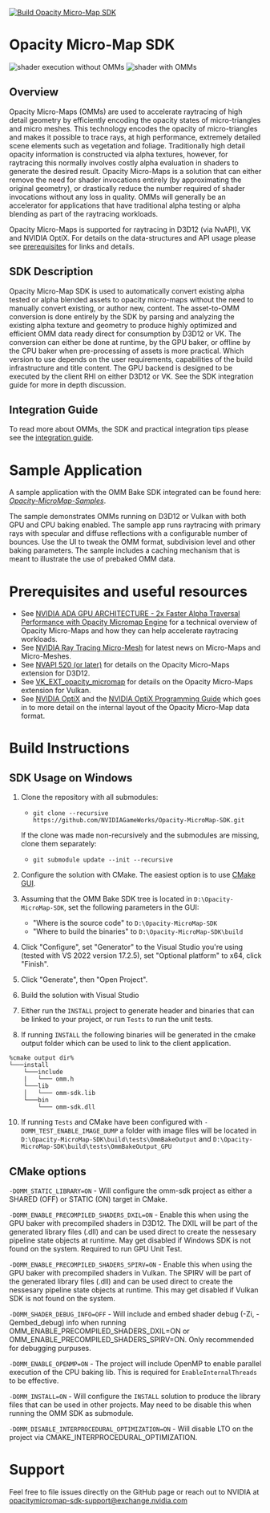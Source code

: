 [![Build Opacity Micro-Map SDK](https://github.com/NVIDIAGameWorks/Opacity-MicroMap-SDK/actions/workflows/build.yml/badge.svg?branch=main&event=push)](https://github.com/NVIDIAGameWorks/Opacity-MicroMap-SDK/actions/workflows/build.yml)

# Opacity Micro-Map SDK

![shader execution without OMMs](docs/images/header/omm_off.png)
![shader with OMMs](docs/images/header/omm_on.png)

## Overview
Opacity Micro-Maps (OMMs) are used to accelerate raytracing of high detail geometry by efficiently encoding the opacity states of micro-triangles and micro meshes. This technology encodes the opacity of micro-triangles and makes it possible to trace rays, at high performance, extremely detailed scene elements such as vegetation and foliage. Traditionally high detail opacity information is constructed via alpha textures, however, for raytracing this normally involves costly alpha evaluation in shaders to generate the desired result. Opacity Micro-Maps is a solution that can either remove the need for shader invocations entirely (by approximating the original geometry), or drastically reduce the number required of shader invocations without any loss in quality. OMMs will generally be an accelerator for applications that have traditional alpha testing or alpha blending as part of the raytracing workloads.

Opacity Micro-Maps is supported for raytracing in D3D12 (via NvAPI), VK and NVIDIA OptiX. For details on the data-structures and API usage please see [prerequisites](#prerequisites-and-useful-resources) for links and details.

## SDK Description
Opacity Micro-Map SDK is used to automatically convert existing alpha tested or alpha blended assets to opacity micro-maps without the need to manually convert existing, or author new, content. The asset-to-OMM conversion is done entirely by the SDK by parsing and analyzing the existing alpha texture and geometry to produce highly optimized and efficient OMM data ready direct for consumption by D3D12 or VK. The conversion can either be done at runtime, by the GPU baker, or offline by the CPU baker when pre-processing of assets is more practical. Which version to use depends on the user requirements, capabilities of the build infrastructure and title content. The GPU backend is designed to be executed by the client RHI on either D3D12 or VK. See the SDK integration guide for more in depth discussion. 

## Integration Guide
To read more about OMMs, the SDK and practical integration tips please see the [integration guide](docs/integration_guide.md).


# Sample Application
A sample application with the OMM Bake SDK integrated can be found here: *[Opacity-MicroMap-Samples](https://github.com/NVIDIAGameWorks/Opacity-MicroMap-Samples)*.

The sample demonstrates OMMs running on D3D12 or Vulkan with both GPU and CPU baking enabled. The sample app runs raytracing with primary rays with specular and diffuse reflections with a configurable number of bounces. Use the UI to tweak the OMM format, subdivision level and other baking parameters. The sample includes a caching mechanism that is meant to illustrate the use of prebaked OMM data.

# Prerequisites and useful resources
- See [NVIDIA ADA GPU ARCHITECTURE - 2x Faster Alpha Traversal Performance with Opacity Micromap Engine](https://images.nvidia.com/aem-dam/Solutions/geforce/ada/nvidia-ada-gpu-architecture.pdf) for a technical overview of Opacity Micro-Maps and how they can help accelerate raytracing workloads.
- See [NVIDIA Ray Tracing Micro-Mesh](https://developer.nvidia.com/rtx/ray-tracing/micro-mesh) for latest news on Micro-Maps and Micro-Meshes.
- See [NVAPI 520 (or later)](https://developer.nvidia.com/rtx/path-tracing/nvapi/get-started) for details on the Opacity Micro-Maps extension for D3D12.
- See [VK_EXT_opacity_micromap](https://github.com/KhronosGroup/Vulkan-Docs/blob/main/chapters/VK_EXT_opacity_micromap/micromaps.adoc) for details on the Opacity Micro-Maps extension for Vulkan.
- See [NVIDIA OptiX](https://developer.nvidia.com/designworks/optix/download) and the [NVIDIA OptiX Programming Guide](https://raytracing-docs.nvidia.com/optix7/guide/index.html#acceleration_structures#accelstruct-omm) which goes in to more detail on the internal layout of the Opacity Micro-Map data format.
# Build Instructions

## SDK Usage on Windows

1. Clone the repository with all submodules:
	- `git clone --recursive https://github.com/NVIDIAGameWorks/Opacity-MicroMap-SDK.git`

	If the clone was made non-recursively and the submodules are missing, clone them separately:

	- `git submodule update --init --recursive`
	
2. Configure the solution with CMake. The easiest option is to use [CMake GUI](https://cmake.org/download/).

3. Assuming that the OMM Bake SDK tree is located in `D:\Opacity-MicroMap-SDK`, set the following parameters in the GUI:
	- "Where is the source code" to `D:\Opacity-MicroMap-SDK`
	- "Where to build the binaries" to `D:\Opacity-MicroMap-SDK\build`

5. Click "Configure", set "Generator" to the Visual Studio you're using (tested with VS 2022 version 17.2.5), set "Optional platform" to x64, click "Finish".

6. Click "Generate", then "Open Project".

7. Build the solution with Visual Studio 

8. Either run the `INSTALL` project to generate header and binaries that can be linked to your project, or run `Tests` to run the unit tests.

9. If running ``INSTALL`` the following binaries will be generated in the cmake output folder which can be used to link to the client application.
```
%cmake output dir%
└───install
    └───include
    |   └─── omm.h
    └───lib
    │   └─── omm-sdk.lib
    └───bin
        └─── omm-sdk.dll
```
10. If running `Tests` and CMake have been configured with `-DOMM_TEST_ENABLE_IMAGE_DUMP` a folder with image files will be located in `D:\Opacity-MicroMap-SDK\build\tests\OmmBakeOutput` and  `D:\Opacity-MicroMap-SDK\build\tests\OmmBakeOutput_GPU`

## CMake options
`-DOMM_STATIC_LIBRARY=ON` - Will configure the omm-sdk project as either a SHARED (OFF) or STATIC (ON) target in CMake. 

`-DOMM_ENABLE_PRECOMPILED_SHADERS_DXIL=ON` - Enable this when using the GPU baker with precompiled shaders in D3D12. The DXIL will be part of the generated library files (.dll) and can be used direct to create the nessesary pipeline state objects at runtime. May get disabled if Windows SDK is not found on the system. Required to run GPU Unit Test.

`-DOMM_ENABLE_PRECOMPILED_SHADERS_SPIRV=ON` - Enable this when using the GPU baker with precompiled shaders in Vulkan. The SPIRV will be part of the generated library files (.dll) and can be used direct to create the nessesary pipeline state objects at runtime. This may get disabled if Vulkan SDK is not found on the system.

`-DOMM_SHADER_DEBUG_INFO=OFF` - Will include and embed shader debug (-Zi, -Qembed_debug) info when running OMM_ENABLE_PRECOMPILED_SHADERS_DXIL=ON or OMM_ENABLE_PRECOMPILED_SHADERS_SPIRV=ON. Only recommended for debugging purpuses.

`-DOMM_ENABLE_OPENMP=ON` - The project will include OpenMP to enable parallel execution of the CPU baking lib. This is required for ``EnableInternalThreads`` to be effective.

`-DOMM_INSTALL=ON` - Will configure the ``INSTALL`` solution to produce the library files that can be used in other projects. May need to be disable this when running the OMM SDK as submodule.

`-DOMM_DISABLE_INTERPROCEDURAL_OPTIMIZATION=ON` - Will disable LTO on the project via CMAKE_INTERPROCEDURAL_OPTIMIZATION.

# Support

Feel free to file issues directly on the GitHub page or reach out to NVIDIA at opacitymicromap-sdk-support@exchange.nvidia.com
